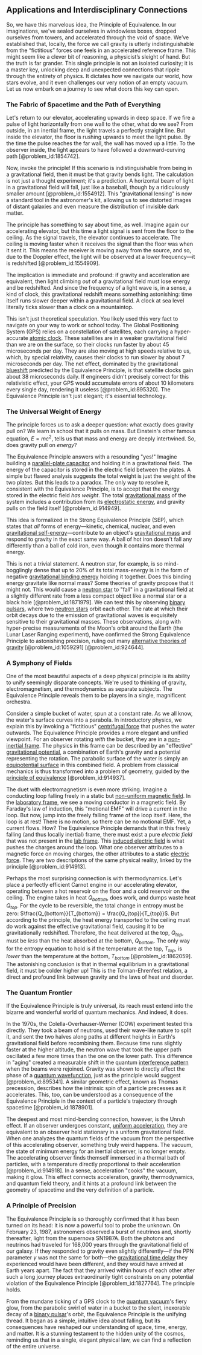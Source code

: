 ## Applications and Interdisciplinary Connections

So, we have this marvelous idea, the Principle of Equivalence. In our imaginations, we've sealed ourselves in windowless boxes, dropped ourselves from towers, and accelerated through the void of space. We’ve established that, locally, the force we call gravity is utterly indistinguishable from the “fictitious” forces one feels in an accelerated reference frame. This might seem like a clever bit of reasoning, a physicist’s sleight of hand. But the truth is far grander. This single principle is not an isolated curiosity; it is a master key, unlocking deep and unexpected connections that ripple through the entirety of physics. It dictates how we navigate our world, how stars evolve, and it even challenges our very notion of an empty vacuum. Let us now embark on a journey to see what doors this key can open.

### The Fabric of Spacetime and the Path of Everything

Let's return to our elevator, accelerating upwards in deep space. If we fire a pulse of light horizontally from one wall to the other, what do we see? From outside, in an inertial frame, the light travels a perfectly straight line. But inside the elevator, the floor is rushing upwards to meet the light pulse. By the time the pulse reaches the far wall, the wall has moved up a little. To the observer inside, the light appears to have followed a downward-curving path [@problem_id:1854742].

Now, invoke the principle! If this scenario is indistinguishable from being in a gravitational field, then it must be that gravity bends light. The calculation is not just a thought experiment; it's a prediction. A horizontal beam of light in a gravitational field will fall, just like a baseball, though by a ridiculously smaller amount [@problem_id:1554912]. This "gravitational lensing" is now a standard tool in the astronomer's kit, allowing us to see distorted images of distant galaxies and even measure the distribution of invisible dark matter.

The principle has something to say about time, as well. Imagine again our accelerating elevator, but this time a light signal is sent from the floor to the ceiling. As the signal travels, the elevator continues to accelerate. The ceiling is moving faster when it receives the signal than the floor was when it sent it. This means the receiver is moving away from the source, and so, due to the Doppler effect, the light will be observed at a lower frequency—it is redshifted [@problem_id:1554909].

The implication is immediate and profound: if gravity and acceleration are equivalent, then light climbing *out* of a gravitational field must lose energy and be redshifted. And since the frequency of a light wave is, in a sense, a kind of clock, this gravitational redshift means something astonishing: time itself runs slower deeper within a gravitational field. A clock at sea level literally ticks slower than a clock on a mountaintop.

This isn't just theoretical speculation. You likely used this very fact to navigate on your way to work or school today. The Global Positioning System (GPS) relies on a constellation of satellites, each carrying a hyper-accurate [atomic clock](@article_id:150128). These satellites are in a weaker gravitational field than we are on the surface, so their clocks run faster by about 45 microseconds per day. They are also moving at high speeds relative to us, which, by special relativity, causes their clocks to run slower by about 7 microseconds per day. The net effect, dominated by the gravitational [blueshift](@article_id:273920) predicted by the Equivalence Principle, is that satellite clocks gain about 38 microseconds daily. If engineers didn't precisely correct for this relativistic effect, your GPS would accumulate errors of about 10 kilometers every single day, rendering it useless [@problem_id:895320]. The Equivalence Principle isn't just elegant; it's essential technology.

### The Universal Weight of Energy

The principle forces us to ask a deeper question: what exactly does gravity pull on? We learn in school that it pulls on mass. But Einstein's other famous equation, $E = mc^2$, tells us that mass and energy are deeply intertwined. So, does gravity pull on *energy*?

The Equivalence Principle answers with a resounding "yes!" Imagine building a [parallel-plate capacitor](@article_id:266428) and holding it in a gravitational field. The energy of the capacitor is stored in the electric field between the plates. A simple but flawed analysis suggests the total weight is just the weight of the two plates. But this leads to a paradox. The only way to resolve it, consistent with the Equivalence Principle, is to accept that the energy stored in the electric field *has weight*. The total [gravitational mass](@article_id:260254) of the system includes a contribution from its [electrostatic energy](@article_id:266912), and gravity pulls on the field itself [@problem_id:914949].

This idea is formalized in the Strong Equivalence Principle (SEP), which states that *all* forms of energy—kinetic, chemical, nuclear, and even [gravitational self-energy](@article_id:271709)—contribute to an object's [gravitational mass](@article_id:260254) and respond to gravity in the exact same way. A ball of hot iron doesn't fall any differently than a ball of cold iron, even though it contains more thermal energy.

This is not a trivial statement. A neutron star, for example, is so mind-bogglingly dense that up to 20% of its total mass-energy is in the form of negative [gravitational binding energy](@article_id:158559) holding it together. Does this binding energy gravitate like normal mass? Some theories of gravity propose that it might not. This would cause a [neutron star](@article_id:146765) to "fall" in a gravitational field at a slightly different rate from a less compact object like a normal star or a black hole [@problem_id:1871979]. We can test this by observing [binary pulsars](@article_id:161651), where two [neutron stars](@article_id:139189) orbit each other. The rate at which their orbit decays due to the emission of gravitational waves is exquisitely sensitive to their gravitational masses. These observations, along with hyper-precise measurements of the Moon's orbit around the Earth (the Lunar Laser Ranging experiment), have confirmed the Strong Equivalence Principle to astonishing precision, ruling out many [alternative theories of gravity](@article_id:158174) [@problem_id:1059291] [@problem_id:924644].

### A Symphony of Fields

One of the most beautiful aspects of a deep physical principle is its ability to unify seemingly disparate concepts. We're used to thinking of gravity, electromagnetism, and thermodynamics as separate subjects. The Equivalence Principle reveals them to be players in a single, magnificent orchestra.

Consider a simple bucket of water, spun at a constant rate. As we all know, the water's surface curves into a parabola. In introductory physics, we explain this by invoking a "fictitious" [centrifugal force](@article_id:173232) that pushes the water outwards. The Equivalence Principle provides a more elegant and unified viewpoint. For an observer rotating *with* the bucket, they are in a [non-inertial frame](@article_id:275083). The physics in this frame can be described by an "effective" [gravitational potential](@article_id:159884), a combination of Earth's gravity and a potential representing the rotation. The parabolic surface of the water is simply an [equipotential surface](@article_id:263224) in this combined field. A problem from classical mechanics is thus transformed into a problem of geometry, guided by the [principle of equivalence](@article_id:157024) [@problem_id:914937].

The duet with electromagnetism is even more striking. Imagine a conducting loop falling freely in a static but [non-uniform magnetic field](@article_id:270134). In the [laboratory frame](@article_id:166497), we see a moving conductor in a magnetic field. By Faraday's law of induction, this "motional EMF" will drive a current in the loop. But now, jump into the freely falling frame of the loop itself. Here, the loop is at rest! There is no motion, so there can be no motional EMF. Yet, a current flows. How? The Equivalence Principle demands that in this freely falling (and thus locally inertial) frame, there must exist a pure *electric field* that was not present in the [lab frame](@article_id:180692). This [induced electric field](@article_id:266820) is what pushes the charges around the loop. What one observer attributes to a magnetic force on moving charges, the other attributes to a static [electric force](@article_id:264093). They are two descriptions of the same physical reality, linked by the principle [@problem_id:914913].

Perhaps the most surprising connection is with thermodynamics. Let's place a perfectly efficient Carnot engine in our accelerating elevator, operating between a hot reservoir on the floor and a cold reservoir on the ceiling. The engine takes in heat $Q_{bottom}$, does work, and dumps waste heat $Q_{top}$. For the cycle to be reversible, the total change in entropy must be zero: $\frac{Q_{bottom}}{T_{bottom}} = \frac{Q_{top}}{T_{top}}$. But according to the principle, the heat energy transported to the ceiling must do work against the effective gravitational field, causing it to be gravitationally redshifted. Therefore, the heat delivered at the top, $Q_{top}$, must be *less* than the heat absorbed at the bottom, $Q_{bottom}$. The only way for the entropy equation to hold is if the temperature at the top, $T_{top}$, is *lower* than the temperature at the bottom, $T_{bottom}$ [@problem_id:1862059]. The astonishing conclusion is that in thermal equilibrium in a gravitational field, it must be colder higher up! This is the Tolman-Ehrenfest relation, a direct and profound link between gravity and the laws of heat and disorder.

### The Quantum Frontier

If the Equivalence Principle is truly universal, its reach must extend into the bizarre and wonderful world of quantum mechanics. And indeed, it does.

In the 1970s, the Colella-Overhauser-Werner (COW) experiment tested this directly. They took a beam of neutrons, used their wave-like nature to split it, and sent the two halves along paths at different heights in Earth's gravitational field before recombining them. Because time runs slightly faster at the higher altitude, the neutron wave that took the upper path oscillated a few more times than the one on the lower path. This difference in "aging" created a measurable shift in the quantum [interference pattern](@article_id:180885) when the beams were rejoined. Gravity was shown to directly affect the phase of a [quantum wavefunction](@article_id:260690), just as the principle would suggest [@problem_id:895341]. A similar geometric effect, known as Thomas precession, describes how the intrinsic spin of a particle precesses as it accelerates. This, too, can be understood as a consequence of the Equivalence Principle in the context of a particle's trajectory through spacetime [@problem_id:1878901].

The deepest and most mind-bending connection, however, is the Unruh effect. If an observer undergoes constant, [uniform acceleration](@article_id:268134), they are equivalent to an observer held stationary in a uniform gravitational field. When one analyzes the quantum fields of the vacuum from the perspective of this accelerating observer, something truly weird happens. The vacuum, the state of minimum energy for an inertial observer, is no longer empty. The accelerating observer finds themself immersed in a thermal bath of particles, with a temperature directly proportional to their acceleration [@problem_id:914918]. In a sense, acceleration "cooks" the vacuum, making it glow. This effect connects acceleration, gravity, thermodynamics, and quantum field theory, and it hints at a profound link between the geometry of spacetime and the very definition of a particle.

### A Principle of Precision

The Equivalence Principle is so thoroughly confirmed that it has been turned on its head: it is now a powerful tool to probe the unknown. On February 23, 1987, astronomers observed a burst of neutrinos and, shortly thereafter, light from the supernova SN1987A. Both the photons and neutrinos had traveled for 168,000 years through the gravitational field of our galaxy. If they responded to gravity even slightly differently—if the PPN parameter $\gamma$ was not the same for both—the [gravitational time delay](@article_id:275153) they experienced would have been different, and they would have arrived at Earth years apart. The fact that they arrived within hours of each other after such a long journey places extraordinarily tight constraints on any potential violation of the Equivalence Principle [@problem_id:1827764]. The principle holds.

From the mundane ticking of a GPS clock to the [quantum vacuum](@article_id:155087)'s fiery glow, from the parabolic swirl of water in a bucket to the silent, inexorable decay of a [binary pulsar](@article_id:157135)'s orbit, the Equivalence Principle is the unifying thread. It began as a simple, intuitive idea about falling, but its consequences have reshaped our understanding of space, time, energy, and matter. It is a stunning testament to the hidden unity of the cosmos, reminding us that in a single, elegant physical law, we can find a reflection of the entire universe.